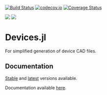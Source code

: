 [![Build Status](https://travis-ci.org/PainterQubits/Devices.jl.svg?branch=master)](https://travis-ci.org/PainterQubits/Devices.jl)
[![codecov.io](http://codecov.io/github/PainterQubits/Devices.jl/coverage.svg?branch=master)](http://codecov.io/github/PainterQubits/Devices.jl?branch=master)
[![Coverage Status](https://coveralls.io/repos/github/PainterQubits/Devices.jl/badge.svg?branch=master)](https://coveralls.io/github/PainterQubits/Devices.jl?branch=master)

[![](https://img.shields.io/badge/docs-stable-blue.svg)](https://painterqubits.github.io/Devices.jl/stable)
[![](https://img.shields.io/badge/docs-latest-blue.svg)](https://painterqubits.github.io/Devices.jl/latest)

# Devices.jl

For simplified generation of device CAD files.

## Documentation

[Stable](http://painterqubits.github.io/Devices.jl/stable) and
[latest](https://painterqubits.github.io/Devices.jl/latest) versions available.

Documentation available [here](https://painterqubits.github.io/Devices.jl/).
